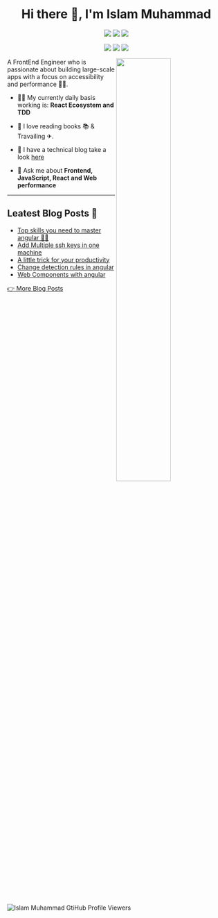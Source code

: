 <h1 align="center">Hi there 👋, I'm Islam Muhammad </h1>

<p align="center">
    <a href="https://linkedin.com/in/islam-muhammad" target="_blank"><img src="https://img.shields.io/badge/linkedin-%230177B5?style=fpopout&logo=linkedin&logoColor=white"/></a>
    <a href="https://twitter.com/IMM_9O" target="_blank"><img src="https://img.shields.io/badge/twitter-%231FA1F1?style=fpopout&logo=twitter&logoColor=white"/></a>
    <a href="https://www.instagram.com/IMM_9O" target="_blank"><img src="https://img.shields.io/badge/instagram-%23E4415F?style=fpopout&logo=instagram&logoColor=white"/></a>
</p>

<p align="center">
    <a href="https://imm9o.github.io/feed/feed.xml" target="_blank"><img src="https://img.shields.io/badge/-Rss-FFA500.svg?logo=rss&style=popout"></a>
    <a href="https://imm9o.medium.com/" target="_blank"><img src="https://img.shields.io/badge/-Medium-12100E.svg?logo=medium&style=popout"></a>
    <a href="https://dev.to/imm9o" target="_blank"><img src="https://img.shields.io/badge/-Dev.to-0A0A0A.svg?logo=dev.to&style=popout"></a>
</p>

[<img align="right" width="50%" src="https://github-readme-stats.vercel.app/api?username=IMM9O&theme=dark&show_icons=true">](https://metrics.lecoq.io/IMM9O?template=classic)

A FrontEnd Engineer who is passionate about building large-scale apps with a focus on accessibility and performance 👨‍💻.

- 👷‍♂️ My currently daily basis working is: **React Ecosystem and TDD**

- 📖 I love reading books 📚 & Travailing ✈.

- 📝 I have a technical blog take a look [here](https://imm9o.github.io/)

- 💬 Ask me about **Frontend, JavaScript, React and Web performance**

---

## Leatest Blog Posts 📝

<!-- BLOG-POST-LIST:START -->
- [Top skills you need to master angular 👨‍💻](https://imm9o.github.io/posts/top_skills_you_need_to_master_angular/)
- [Add Multiple ssh keys in one machine](https://imm9o.github.io/posts/add_one_or_more_ssh_keys_in_one_machine/)
- [A little trick for your productivity](https://imm9o.github.io/posts/how_to_speed_up_your_workflow/)
- [Change detection rules in angular](https://imm9o.github.io/posts/change_detection_rules_in_angular/)
- [Web Components with angular](https://imm9o.github.io/posts/web_components_with_angular/)
<!-- BLOG-POST-LIST:END -->

[👉 More Blog Posts](https://imm9o.github.io/)


<p align="left">
  <img
    src="https://komarev.com/ghpvc/?username=IMM9O"
    alt="Islam Muhammad GtiHub Profile Viewers"
  />
</p>
